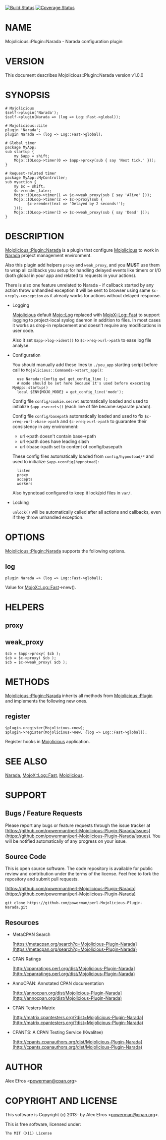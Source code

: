 [![Build Status](https://travis-ci.org/powerman/perl-Mojolicious-Plugin-Narada.svg?branch=master)](https://travis-ci.org/powerman/perl-Mojolicious-Plugin-Narada)
[![Coverage Status](https://coveralls.io/repos/powerman/perl-Mojolicious-Plugin-Narada/badge.svg?branch=master)](https://coveralls.io/r/powerman/perl-Mojolicious-Plugin-Narada?branch=master)

# NAME

Mojolicious::Plugin::Narada - Narada configuration plugin

# VERSION

This document describes Mojolicious::Plugin::Narada version v1.0.0

# SYNOPSIS

    # Mojolicious
    $self->plugin('Narada');
    $self->plugin(Narada => (log => Log::Fast->global));

    # Mojolicious::Lite
    plugin 'Narada';
    plugin Narada => (log => Log::Fast->global);

    # Global timer
    package MyApp;
    sub startup {
        my $app = shift;
        Mojo::IOLoop->timer(0 => $app->proxy(sub { say 'Next tick.' }));
    }

    # Request-related timer
    package MyApp::MyController;
    sub myaction {
        my $c = shift;
        $c->render_later;
        Mojo::IOLoop->timer(1 => $c->weak_proxy(sub { say 'Alive' }));
        Mojo::IOLoop->timer(2 => $c->proxy(sub {
              $c->render(text => 'Delayed by 2 seconds!');
        }));
        Mojo::IOLoop->timer(3 => $c->weak_proxy(sub { say 'Dead' }));
    }

# DESCRIPTION

[Mojolicious::Plugin::Narada](https://metacpan.org/pod/Mojolicious::Plugin::Narada) is a plugin that configure [Mojolicious](https://metacpan.org/pod/Mojolicious)
to work in [Narada](https://metacpan.org/pod/Narada) project management environment.

Also this plugin add helpers `proxy` and `weak_proxy`, and you **MUST**
use them to wrap all callbacks you setup for handling delayed events like
timers or I/O (both global in your app and related to requests in your
actions).

There is also one feature unrelated to Narada - if callback started by any
action throw unhandled exception it will be sent to browser using same
`$c->reply->exception` as it already works for actions without
delayed response.

- Logging

    [Mojolicious](https://metacpan.org/pod/Mojolicious) default [Mojo::Log](https://metacpan.org/pod/Mojo::Log) replaced with [MojoX::Log::Fast](https://metacpan.org/pod/MojoX::Log::Fast) to
    support logging to project-local syslog daemon in addition to files.
    In most cases it works as drop-in replacement and doesn't require any
    modifications in user code.

    Also it set `$app->log->ident()` to `$c->req->url->path` to
    ease log file analyse.

- Configuration

    You should manually add these lines to `./you_app` starting script before
    call to `Mojolicious::Commands->start_app()`:

        use Narada::Config qw( get_config_line );
        # mode should be set here because it's used before executing MyApp::startup()
        local $ENV{MOJO_MODE} = get_config_line('mode');

    Config file `config/cookie.secret` automatically loaded and used to
    initialize `$app->secrets()` (each line of file became separate
    param).

    Config file `config/basepath` automatically loaded and used to fix
    `$c->req->url->base->path` and `$c->req->url->path` to
    guarantee their consistency in any environment:

    - url->path doesn't contain base->path
    - url->path does have leading slash
    - url->base->path set to content of config/basepath

    These config files automatically loaded from `config/hypnotoad/*`
    and used to initialize `$app->config(hypnotoad)`:

        listen
        proxy
        accepts
        workers

    Also hypnotoad configured to keep it lock/pid files in `var/`.

- Locking

    `unlock()` will be automatically called after all actions and callbacks,
    even if they throw unhandled exception.

# OPTIONS

[Mojolicious::Plugin::Narada](https://metacpan.org/pod/Mojolicious::Plugin::Narada) supports the following options.

## log

    plugin Narada => (log => Log::Fast->global);

Value for [MojoX::Log::Fast](https://metacpan.org/pod/MojoX::Log::Fast)->new().

# HELPERS

## proxy

## weak\_proxy

    $cb = $app->proxy( $cb );
    $cb = $c->proxy( $cb );
    $cb = $c->weak_proxy( $cb );

# METHODS

[Mojolicious::Plugin::Narada](https://metacpan.org/pod/Mojolicious::Plugin::Narada) inherits all methods from
[Mojolicious::Plugin](https://metacpan.org/pod/Mojolicious::Plugin) and implements the following new ones.

## register

    $plugin->register(Mojolicious->new);
    $plugin->register(Mojolicious->new, {log => Log::Fast->global});

Register hooks in [Mojolicious](https://metacpan.org/pod/Mojolicious) application.

# SEE ALSO

[Narada](https://metacpan.org/pod/Narada), [MojoX::Log::Fast](https://metacpan.org/pod/MojoX::Log::Fast), [Mojolicious](https://metacpan.org/pod/Mojolicious).

# SUPPORT

## Bugs / Feature Requests

Please report any bugs or feature requests through the issue tracker
at [https://github.com/powerman/perl-Mojolicious-Plugin-Narada/issues](https://github.com/powerman/perl-Mojolicious-Plugin-Narada/issues).
You will be notified automatically of any progress on your issue.

## Source Code

This is open source software. The code repository is available for
public review and contribution under the terms of the license.
Feel free to fork the repository and submit pull requests.

[https://github.com/powerman/perl-Mojolicious-Plugin-Narada](https://github.com/powerman/perl-Mojolicious-Plugin-Narada)

    git clone https://github.com/powerman/perl-Mojolicious-Plugin-Narada.git

## Resources

- MetaCPAN Search

    [https://metacpan.org/search?q=Mojolicious-Plugin-Narada](https://metacpan.org/search?q=Mojolicious-Plugin-Narada)

- CPAN Ratings

    [http://cpanratings.perl.org/dist/Mojolicious-Plugin-Narada](http://cpanratings.perl.org/dist/Mojolicious-Plugin-Narada)

- AnnoCPAN: Annotated CPAN documentation

    [http://annocpan.org/dist/Mojolicious-Plugin-Narada](http://annocpan.org/dist/Mojolicious-Plugin-Narada)

- CPAN Testers Matrix

    [http://matrix.cpantesters.org/?dist=Mojolicious-Plugin-Narada](http://matrix.cpantesters.org/?dist=Mojolicious-Plugin-Narada)

- CPANTS: A CPAN Testing Service (Kwalitee)

    [http://cpants.cpanauthors.org/dist/Mojolicious-Plugin-Narada](http://cpants.cpanauthors.org/dist/Mojolicious-Plugin-Narada)

# AUTHOR

Alex Efros &lt;powerman@cpan.org>

# COPYRIGHT AND LICENSE

This software is Copyright (c) 2013- by Alex Efros &lt;powerman@cpan.org>.

This is free software, licensed under:

    The MIT (X11) License
